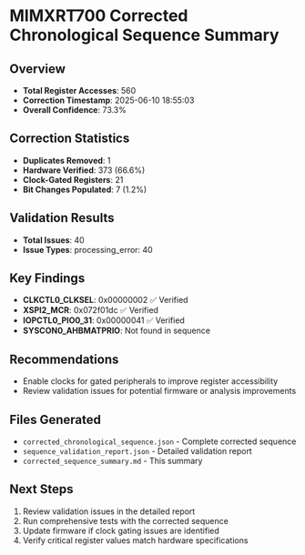 # MIMXRT700 Corrected Chronological Sequence Summary

## Overview
- **Total Register Accesses**: 560
- **Correction Timestamp**: 2025-06-10 18:55:03
- **Overall Confidence**: 73.3%

## Correction Statistics
- **Duplicates Removed**: 1
- **Hardware Verified**: 373 (66.6%)
- **Clock-Gated Registers**: 21
- **Bit Changes Populated**: 7 (1.2%)

## Validation Results
- **Total Issues**: 40
- **Issue Types**: processing_error: 40

## Key Findings
- **CLKCTL0_CLKSEL**: 0x00000002 ✅ Verified
- **XSPI2_MCR**: 0x072f01dc ✅ Verified
- **IOPCTL0_PIO0_31**: 0x00000041 ✅ Verified
- **SYSCON0_AHBMATPRIO**: Not found in sequence

## Recommendations
- Enable clocks for gated peripherals to improve register accessibility
- Review validation issues for potential firmware or analysis improvements

## Files Generated
- `corrected_chronological_sequence.json` - Complete corrected sequence
- `sequence_validation_report.json` - Detailed validation report
- `corrected_sequence_summary.md` - This summary

## Next Steps
1. Review validation issues in the detailed report
2. Run comprehensive tests with the corrected sequence
3. Update firmware if clock gating issues are identified
4. Verify critical register values match hardware specifications
